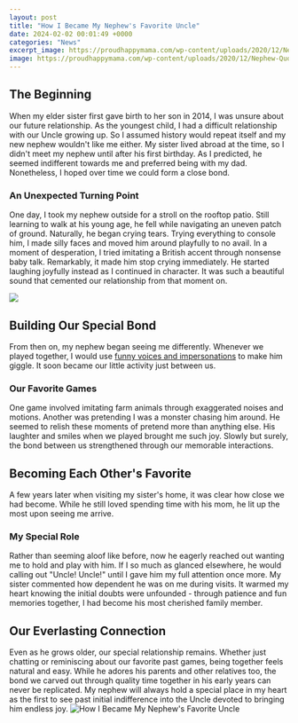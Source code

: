 ```yaml
---
layout: post
title: "How I Became My Nephew's Favorite Uncle"
date: 2024-02-02 00:01:49 +0000
categories: "News"
excerpt_image: https://proudhappymama.com/wp-content/uploads/2020/12/Nephew-Quotes-You-are-less-like-a-nephew-and-more-like-my-son.-Every-corner-of-my-heart-was-captured-by-your-first-breath..jpg
image: https://proudhappymama.com/wp-content/uploads/2020/12/Nephew-Quotes-You-are-less-like-a-nephew-and-more-like-my-son.-Every-corner-of-my-heart-was-captured-by-your-first-breath..jpg
---
```


## The Beginning
When my elder sister first gave birth to her son in 2014, I was unsure about our future relationship. As the youngest child, I had a difficult relationship with our Uncle growing up. So I assumed history would repeat itself and my new nephew wouldn't like me either. 
My sister lived abroad at the time, so I didn't meet my nephew until after his first birthday. As I predicted, he seemed indifferent towards me and preferred being with my dad. Nonetheless, I hoped over time we could form a close bond.
### An Unexpected Turning Point 
One day, I took my nephew outside for a stroll on the rooftop patio. Still learning to walk at his young age, he fell while navigating an uneven patch of ground. Naturally, he began crying tears. Trying everything to console him, I made silly faces and moved him around playfully to no avail. 
In a moment of desperation, I tried imitating a British accent through nonsense baby talk. Remarkably, it made him stop crying immediately. He started laughing joyfully instead as I continued in character. It was such a beautiful sound that cemented our relationship from that moment on.

![](https://i.pinimg.com/736x/36/f5/9a/36f59a89e0acbf7bb64bcf346303c939.jpg)
## Building Our Special Bond
From then on, my nephew began seeing me differently. Whenever we played together, I would use [funny voices and impersonations](https://store.fi.io.vn/collection/bulldog) to make him giggle. It soon became our little activity just between us.  
### Our Favorite Games
One game involved imitating farm animals through exaggerated noises and motions. Another was pretending I was a monster chasing him around. He seemed to relish these moments of pretend more than anything else. 
His laughter and smiles when we played brought me such joy. Slowly but surely, the bond between us strengthened through our memorable interactions.
## Becoming Each Other's Favorite
A few years later when visiting my sister's home, it was clear how close we had become. While he still loved spending time with his mom, he lit up the most upon seeing me arrive.
### My Special Role
Rather than seeming aloof like before, now he eagerly reached out wanting me to hold and play with him. If I so much as glanced elsewhere, he would calling out "Uncle! Uncle!" until I gave him my full attention once more. 
My sister commented how dependent he was on me during visits. It warmed my heart knowing the initial doubts were unfounded - through patience and fun memories together, I had become his most cherished family member.
## Our Everlasting Connection
Even as he grows older, our special relationship remains. Whether just chatting or reminiscing about our favorite past games, being together feels natural and easy. 
While he adores his parents and other relatives too, the bond we carved out through quality time together in his early years can never be replicated. My nephew will always hold a special place in my heart as the first to see past initial indifference into the Uncle devoted to bringing him endless joy.
![How I Became My Nephew's Favorite Uncle](https://proudhappymama.com/wp-content/uploads/2020/12/Nephew-Quotes-You-are-less-like-a-nephew-and-more-like-my-son.-Every-corner-of-my-heart-was-captured-by-your-first-breath..jpg)